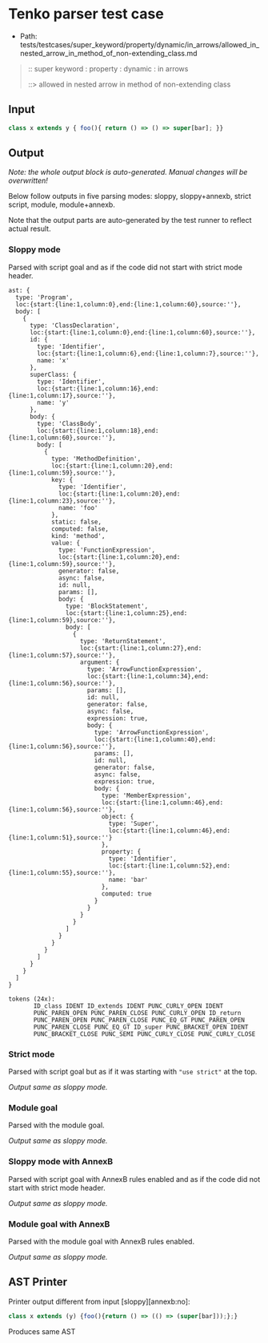 # Tenko parser test case

- Path: tests/testcases/super_keyword/property/dynamic/in_arrows/allowed_in_nested_arrow_in_method_of_non-extending_class.md

> :: super keyword : property : dynamic : in arrows
>
> ::> allowed in nested arrow in method of non-extending class

## Input

`````js
class x extends y { foo(){ return () => () => super[bar]; }}
`````

## Output

_Note: the whole output block is auto-generated. Manual changes will be overwritten!_

Below follow outputs in five parsing modes: sloppy, sloppy+annexb, strict script, module, module+annexb.

Note that the output parts are auto-generated by the test runner to reflect actual result.

### Sloppy mode

Parsed with script goal and as if the code did not start with strict mode header.

`````
ast: {
  type: 'Program',
  loc:{start:{line:1,column:0},end:{line:1,column:60},source:''},
  body: [
    {
      type: 'ClassDeclaration',
      loc:{start:{line:1,column:0},end:{line:1,column:60},source:''},
      id: {
        type: 'Identifier',
        loc:{start:{line:1,column:6},end:{line:1,column:7},source:''},
        name: 'x'
      },
      superClass: {
        type: 'Identifier',
        loc:{start:{line:1,column:16},end:{line:1,column:17},source:''},
        name: 'y'
      },
      body: {
        type: 'ClassBody',
        loc:{start:{line:1,column:18},end:{line:1,column:60},source:''},
        body: [
          {
            type: 'MethodDefinition',
            loc:{start:{line:1,column:20},end:{line:1,column:59},source:''},
            key: {
              type: 'Identifier',
              loc:{start:{line:1,column:20},end:{line:1,column:23},source:''},
              name: 'foo'
            },
            static: false,
            computed: false,
            kind: 'method',
            value: {
              type: 'FunctionExpression',
              loc:{start:{line:1,column:20},end:{line:1,column:59},source:''},
              generator: false,
              async: false,
              id: null,
              params: [],
              body: {
                type: 'BlockStatement',
                loc:{start:{line:1,column:25},end:{line:1,column:59},source:''},
                body: [
                  {
                    type: 'ReturnStatement',
                    loc:{start:{line:1,column:27},end:{line:1,column:57},source:''},
                    argument: {
                      type: 'ArrowFunctionExpression',
                      loc:{start:{line:1,column:34},end:{line:1,column:56},source:''},
                      params: [],
                      id: null,
                      generator: false,
                      async: false,
                      expression: true,
                      body: {
                        type: 'ArrowFunctionExpression',
                        loc:{start:{line:1,column:40},end:{line:1,column:56},source:''},
                        params: [],
                        id: null,
                        generator: false,
                        async: false,
                        expression: true,
                        body: {
                          type: 'MemberExpression',
                          loc:{start:{line:1,column:46},end:{line:1,column:56},source:''},
                          object: {
                            type: 'Super',
                            loc:{start:{line:1,column:46},end:{line:1,column:51},source:''}
                          },
                          property: {
                            type: 'Identifier',
                            loc:{start:{line:1,column:52},end:{line:1,column:55},source:''},
                            name: 'bar'
                          },
                          computed: true
                        }
                      }
                    }
                  }
                ]
              }
            }
          }
        ]
      }
    }
  ]
}

tokens (24x):
       ID_class IDENT ID_extends IDENT PUNC_CURLY_OPEN IDENT
       PUNC_PAREN_OPEN PUNC_PAREN_CLOSE PUNC_CURLY_OPEN ID_return
       PUNC_PAREN_OPEN PUNC_PAREN_CLOSE PUNC_EQ_GT PUNC_PAREN_OPEN
       PUNC_PAREN_CLOSE PUNC_EQ_GT ID_super PUNC_BRACKET_OPEN IDENT
       PUNC_BRACKET_CLOSE PUNC_SEMI PUNC_CURLY_CLOSE PUNC_CURLY_CLOSE
`````

### Strict mode

Parsed with script goal but as if it was starting with `"use strict"` at the top.

_Output same as sloppy mode._

### Module goal

Parsed with the module goal.

_Output same as sloppy mode._

### Sloppy mode with AnnexB

Parsed with script goal with AnnexB rules enabled and as if the code did not start with strict mode header.

_Output same as sloppy mode._

### Module goal with AnnexB

Parsed with the module goal with AnnexB rules enabled.

_Output same as sloppy mode._

## AST Printer

Printer output different from input [sloppy][annexb:no]:

````js
class x extends (y) {foo(){return () => (() => (super[bar]));};}
````

Produces same AST
